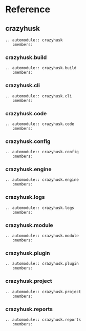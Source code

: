 # Reference

## crazyhusk

```{eval-rst}
.. automodule:: crazyhusk
   :members:
```

### crazyhusk.build

```{eval-rst}
.. automodule:: crazyhusk.build
   :members:
```

### crazyhusk.cli

```{eval-rst}
.. automodule:: crazyhusk.cli
   :members:
```

### crazyhusk.code

```{eval-rst}
.. automodule:: crazyhusk.code
   :members:
```

### crazyhusk.config

```{eval-rst}
.. automodule:: crazyhusk.config
   :members:
```

### crazyhusk.engine

```{eval-rst}
.. automodule:: crazyhusk.engine
   :members:
```

### crazyhusk.logs

```{eval-rst}
.. automodule:: crazyhusk.logs
   :members:
```

### crazyhusk.module

```{eval-rst}
.. automodule:: crazyhusk.module
   :members:
```

### crazyhusk.plugin

```{eval-rst}
.. automodule:: crazyhusk.plugin
   :members:
```

### crazyhusk.project

```{eval-rst}
.. automodule:: crazyhusk.project
   :members:
```

### crazyhusk.reports

```{eval-rst}
.. automodule:: crazyhusk.reports
   :members:
```
